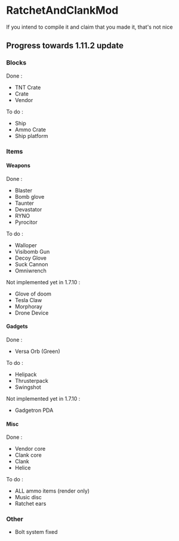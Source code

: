 RatchetAndClankMod
==================

If you intend to compile it and claim that you made it, that's not nice


## Progress towards 1.11.2 update

### Blocks

Done :

* TNT Crate
* Crate
* Vendor

To do :
* Ship
* Ammo Crate
* Ship platform

### Items

#### Weapons

Done :
* Blaster
* Bomb glove
* Taunter
* Devastator
* RYNO
* Pyrocitor

To do :
* Walloper
* Visibomb Gun
* Decoy Glove
* Suck Cannon
* Omniwrench

Not implemented yet in 1.7.10 :
* Glove of doom
* Tesla Claw
* Morphoray
* Drone Device


#### Gadgets

Done :
* Versa Orb (Green)

To do :
* Helipack
* Thrusterpack
* Swingshot

Not implemented yet in 1.7.10 :
* Gadgetron PDA

#### Misc

Done :
* Vendor core
* Clank core
* Clank
* Helice

To do :
* ALL ammo items (render only)
* Music disc
* Ratchet ears

### Other

* Bolt system fixed
